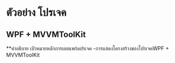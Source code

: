 # ตัวอย่าง โปรเจค

## WPF + MVVMToolKit
**คำอธิบาย
เป้าหมายหลักการเผยแพร่ดปรเจค
-การแสดงโครงสร้างของโปรเจคWPF + MVVMToolKit
